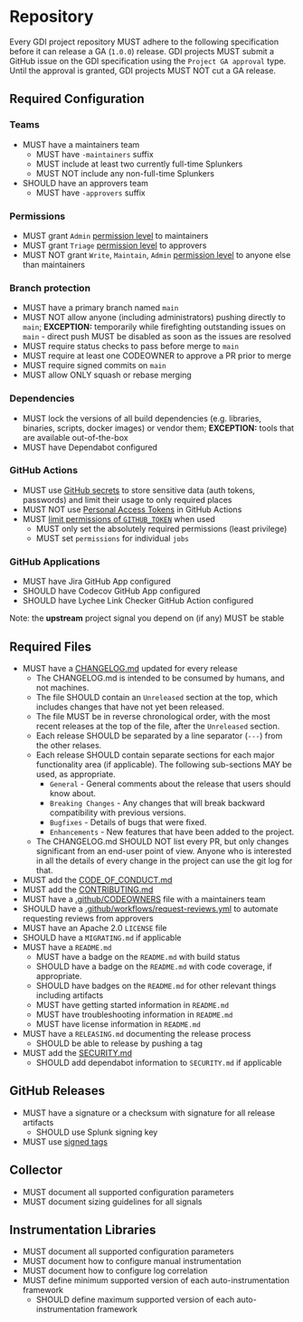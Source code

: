 # Repository

Every GDI project repository MUST adhere to the following specification before
it can release a GA (`1.0.0`) release. GDI projects MUST submit a GitHub issue
on the GDI specification using the `Project GA approval` type. Until the
approval is granted, GDI projects MUST NOT cut a GA release.

## Required Configuration

### Teams

- MUST have a maintainers team
  - MUST have `-maintainers` suffix
  - MUST include at least two currently full-time Splunkers
  - MUST NOT include any non-full-time Splunkers
- SHOULD have an approvers team
  - MUST have `-approvers` suffix

### Permissions

- MUST grant `Admin` [permission level](https://docs.github.com/en/organizations/managing-access-to-your-organizations-repositories/repository-permission-levels-for-an-organization) to maintainers
- MUST grant `Triage` [permission level](https://docs.github.com/en/organizations/managing-access-to-your-organizations-repositories/repository-permission-levels-for-an-organization) to approvers
- MUST NOT grant `Write`, `Maintain`, `Admin` [permission level](https://docs.github.com/en/organizations/managing-access-to-your-organizations-repositories/repository-permission-levels-for-an-organization) to anyone else than maintainers

### Branch protection

- MUST have a primary branch named `main`
- MUST NOT allow anyone (including administrators) pushing directly to `main`; **EXCEPTION:** temporarily while firefighting outstanding issues on `main` - direct push MUST be disabled as soon as the issues are resolved
- MUST require status checks to pass before merge to `main`
- MUST require at least one CODEOWNER to approve a PR prior to merge
- MUST require signed commits on `main`
- MUST allow ONLY squash or rebase merging

### Dependencies

- MUST lock the versions of all build dependencies (e.g. libraries, binaries, scripts, docker images) or vendor them; **EXCEPTION:** tools that are available out-of-the-box
- MUST have Dependabot configured

### GitHub Actions

- MUST use [GitHub secrets](https://docs.github.com/en/actions/reference/encrypted-secrets) to store sensitive data (auth tokens, passwords) and limit their usage to only required places
- MUST NOT use [Personal Access Tokens](https://docs.github.com/en/github/authenticating-to-github/creating-a-personal-access-token) in GitHub Actions
- MUST [limit permissions of `GITHUB_TOKEN`](https://docs.github.com/en/actions/reference/authentication-in-a-workflow#permissions-for-the-github_token) when used
  - MUST only set the absolutely required permissions (least privilege)
  - MUST set `permissions` for individual `jobs`

### GitHub Applications

- MUST have Jira GitHub App configured
- SHOULD have Codecov GitHub App configured
- SHOULD have Lychee Link Checker GitHub Action configured

Note: the **upstream** project signal you depend on (if any) MUST be stable

## Required Files

- MUST have a [CHANGELOG.md](templates/CHANGELOG.md) updated for every release
  - The CHANGELOG.md is intended to be consumed by humans, and not machines.
  - The file SHOULD contain an `Unreleased` section at the top, which includes changes that
  have not yet been released.
  - The file MUST be in reverse chronological order, with the most recent
  releases at the top of the file, after the `Unreleased` section.
  - Each release SHOULD be separated by a line separator (`---`) from the other relases.
  - Each release SHOULD contain separate sections for each major functionality area (if applicable).
  The following sub-sections MAY be used, as appropriate.
    - `General` - General comments about the release that users should know about.
    - `Breaking Changes` - Any changes that will break backward compatibility with previous versions.
    - `Bugfixes` - Details of bugs that were fixed.
    - `Enhancements` - New features that have been added to the project.
  - The CHANGELOG.md SHOULD NOT list every PR, but only changes significant from an end-user point of view. Anyone who is
  interested in all the details of every change in the project can use the git log for that.
- MUST add the [CODE_OF_CONDUCT.md](templates/CODE_OF_CONDUCT.md)
- MUST add the [CONTRIBUTING.md](templates/CONTRIBUTING.md)
- MUST have a [.github/CODEOWNERS](templates/.github/CODEOWNERS) file with a maintainers team
- SHOULD have a [.github/workflows/request-reviews.yml](templates/.github/workflows/request-reviews.yml) to automate
  requesting reviews from approvers
- MUST have an Apache 2.0 `LICENSE` file
- SHOULD have a `MIGRATING.md` if applicable
- MUST have a `README.md`
  - MUST have a badge on the `README.md` with build status
  - SHOULD have a badge on the `README.md` with code coverage, if appropriate.
  - SHOULD have badges on the `README.md` for other relevant things including artifacts
  - MUST have getting started information in `README.md`
  - MUST have troubleshooting information in `README.md`
  - MUST have license information in `README.md`
- MUST have a `RELEASING.md` documenting the release process
  - SHOULD be able to release by pushing a tag
- MUST add the [SECURITY.md](templates/SECURITY.md)
  - SHOULD add dependabot information to `SECURITY.md` if applicable

## GitHub Releases

- MUST have a signature or a checksum with signature for all release artifacts
  - SHOULD use Splunk signing key
- MUST use [signed tags](https://docs.github.com/en/github/authenticating-to-github/signing-tags)

## Collector

- MUST document all supported configuration parameters
- MUST document sizing guidelines for all signals

## Instrumentation Libraries

- MUST document all supported configuration parameters
- MUST document how to configure manual instrumentation
- MUST document how to configure log correlation
- MUST define minimum supported version of each auto-instrumentation framework
  - SHOULD define maximum supported version of each auto-instrumentation framework

